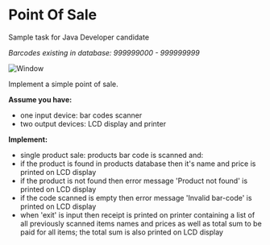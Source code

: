 # Point Of Sale
Sample task for Java Developer candidate

<em>Barcodes existing in database: 999999000 - 999999999</em>

![](https://s10.ifotos.pl/img/Bez-nazwy_qwqrews.jpg "Window")

Implement a simple point of sale.

<b>Assume you have:</b>
 - one input device: bar codes scanner
 - two output devices: LCD display and printer
 
<b>Implement:</b>
 - single product sale: products bar code is scanned and:
 - if the product is found in products database then it's name and price is printed on LCD
display
 - if the product is not found then error message 'Product not found' is printed on LCD
display
 - if the code scanned is empty then error message 'Invalid bar-code' is printed on LCD
display
 - when 'exit' is input then receipt is printed on printer containing a list of all previously
scanned items names and prices as well as total sum to be paid for all items; the total sum
is also printed on LCD display
